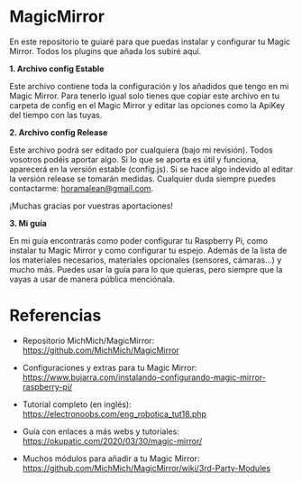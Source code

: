 # MagicMirror
En este repositorio te guiaré para que puedas instalar y configurar tu Magic Mirror. Todos los plugins que añada los subiré aquí.

**1. Archivo config Estable**

Este archivo contiene toda la configuración y los añadidos que tengo en mi Magic Mirror. Para tenerlo igual solo tienes que copiar este archivo en tu carpeta de config en el Magic Mirror y editar las opciones como la ApiKey del tiempo con las tuyas.

**2. Archivo config Release**

Este archivo podrá ser editado por cualquiera (bajo mi revisión). Todos vosotros podéis aportar algo. Si lo que se aporta es útil y funciona, aparecerá en la versión estable (config.js). Si se hace algo indevido al editar la versión release se tomarán medidas. Cualquier duda siempre puedes contactarme: horamalean@gmail.com.

¡Muchas gracias por vuestras aportaciones!

**3. Mi guía**

En mi guía encontrarás como poder configurar tu Raspberry Pi, como instalar tu Magic Mirror y como configurar tu espejo. Además de la lista de los materiales necesarios, materiales opcionales (sensores, cámaras...) y mucho más. Puedes usar la guía para lo que quieras, pero siempre que la vayas a usar de manera pública menciónala.

# Referencias

- Repositorio MichMich/MagicMirror: https://github.com/MichMich/MagicMirror

- Configuraciones y extras para tu Magic Mirror: https://www.bujarra.com/instalando-configurando-magic-mirror-raspberry-pi/

- Tutorial completo (en inglés): https://electronoobs.com/eng_robotica_tut18.php

- Guía con enlaces a más webs y tutoriales: https://okupatic.com/2020/03/30/magic-mirror/

- Muchos módulos para añadir a tu Magic Mirror: https://github.com/MichMich/MagicMirror/wiki/3rd-Party-Modules
